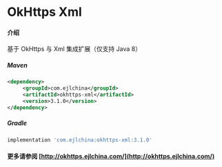 # OkHttps Xml

#### 介绍

基于 OkHttps 与 Xml 集成扩展（仅支持 Java 8）


##### Maven

```xml
<dependency>
     <groupId>com.ejlchina</groupId>
     <artifactId>okhttps-xml</artifactId>
     <version>3.1.0</version>
</dependency>
```

##### Gradle

```groovy
implementation 'com.ejlchina:okhttps-xml:3.1.0'
```

#### 更多请参阅 [http://okhttps.ejlchina.com/](http://okhttps.ejlchina.com/)
